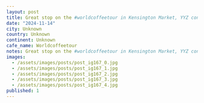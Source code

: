 ```yaml
---
layout: post
title: Great stop on the #worldcoffeetour in Kensington Market, YYZ continues to be amazing.
date: "2024-11-14"
city: Unknown
country: Unknown
continent: Unknown
cafe_name: Worldcoffeetour
notes: Great stop on the #worldcoffeetour in Kensington Market, YYZ continues to be amazing.
images:
  - /assets/images/posts/post_ig167_0.jpg
  - /assets/images/posts/post_ig167_1.jpg
  - /assets/images/posts/post_ig167_2.jpg
  - /assets/images/posts/post_ig167_3.jpg
  - /assets/images/posts/post_ig167_4.jpg
published: 1
---
```

